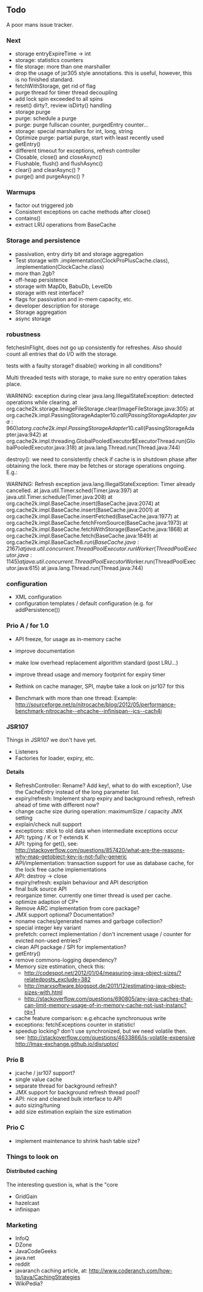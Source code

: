 ## Todo

A poor mans issue tracker.

### Next

  * storage entryExpireTime -> int
  * storage: statistics counters
  * file storage: more than one marshaller                                                                                                                                                                                                                                                                                                                                          
  * drop the usage of jsr305 style annotations. this is useful, however, this is no finished standard.
  * fetchWithStorage, get rid of flag
  * purge thread for timer thread decoupling
  * add lock spin exceeded to all spins
  * reset() dirty?, review isDirty() handling
  * storage purge
  * purge: schedule a purge
  * purge: purge fullscan counter, purgedEntry counter...
  * storage: special marshallers for int, long, string
  * Optimize purge: partial purge, start with least recently used
  * getEntry()
  * different timeout for exceptions, refresh controller
  * Closable, close() and closeAsync()
  * Flushable, flush() and flushAsync()
  * clear() and clearAsync() ?
  * purge() and purgeAsync() ?

### Warmups

  * factor out triggered job
  * Consistent exceptions on cache methods after close()
  * contains()
  * extract LRU operations from BaseCache

### Storage and persistence

  * passivation, entry dirty bit and storage aggregation
  * Test storage with .implementation(ClockProPlusCache.class), .implementation(ClockCache.class)
  * more than 2gb?
  * off-heap persistence
  * storage with MapDb, BabuDb, LevelDb
  * storage with rest interface?
  * flags for passivation and in-mem capacity, etc.
  * developer description for storage
  * Storage aggregation
  * async storage

### robustness

fetchesInFlight, does not go up consistently for refreshes. Also should count all entries that
do I/O with the storage.

tests with a faulty storage? disable() working in all conditions?

Multi threaded tests with storage, to make sure no entry operation takes place.

WARNING: exception during clear
java.lang.IllegalStateException: detected operations while clearing.
	at org.cache2k.storage.ImageFileStorage.clear(ImageFileStorage.java:305)
	at org.cache2k.impl.PassingStorageAdapter$10.call(PassingStorageAdapter.java:960)
	at org.cache2k.impl.PassingStorageAdapter$10.call(PassingStorageAdapter.java:942)
	at org.cache2k.impl.threading.GlobalPooledExecutor$ExecutorThread.run(GlobalPooledExecutor.java:318)
	at java.lang.Thread.run(Thread.java:744)

destroy(): we need to consistently check if cache is in shutdown phase after obtaining the lock.
there may be fetches or storage operations ongoing. E.g.:

WARNING: Refresh exception
java.lang.IllegalStateException: Timer already cancelled.
	at java.util.Timer.sched(Timer.java:397)
	at java.util.Timer.schedule(Timer.java:208)
	at org.cache2k.impl.BaseCache.insert(BaseCache.java:2074)
	at org.cache2k.impl.BaseCache.insert(BaseCache.java:2001)
	at org.cache2k.impl.BaseCache.insertFetched(BaseCache.java:1977)
	at org.cache2k.impl.BaseCache.fetchFromSource(BaseCache.java:1973)
	at org.cache2k.impl.BaseCache.fetchWithStorage(BaseCache.java:1868)
	at org.cache2k.impl.BaseCache.fetch(BaseCache.java:1849)
	at org.cache2k.impl.BaseCache$8.run(BaseCache.java:2167)
	at java.util.concurrent.ThreadPoolExecutor.runWorker(ThreadPoolExecutor.java:1145)
	at java.util.concurrent.ThreadPoolExecutor$Worker.run(ThreadPoolExecutor.java:615)
	at java.lang.Thread.run(Thread.java:744)

### configuration

  * XML configuration
  * configuration templates / default configuration (e.g. for addPersistence())

### Prio A / for 1.0

  * API freeze, for usage as in-memory cache
  * improve documentation
  * make low overhead replacement algorithm standard (post LRU...)
  * improve thread usage and memory footprint for expiry timer
  * Rethink on cache manager, SPI, maybe take a look on jsr107 for this

  * Benchmark with more than one thread:
    Example: http://sourceforge.net/p/nitrocache/blog/2012/05/performance-benchmark-nitrocache--ehcache--infinispan--jcs--cach4j
    
### JSR107

Things in JSR107 we don't have yet.

  * Listeners
  * Factories for loader, expiry, etc.

#### Details

  * RefreshController: Rename? Add key!, what to do with exception?, 
    Use the CacheEntry instead of the long parameter list.
  * expiry/refresh: Implement sharp expiry and background refresh, refresh ahead of time with different now?
  * change cache size during operation: maximumSize / capacity JMX setting
  * explain/check null support
  * exceptions: stick to old data when intermediate exceptions occur
  * API: typing / K or ? extends K
  * API: typing for get(), see:    http://stackoverflow.com/questions/857420/what-are-the-reasons-why-map-getobject-key-is-not-fully-generic
  * API/implementation: transaction support for use as database cache, for the lock free cache implementations
  * API: destroy -> close
  * expiry/refresh: explain behaviour and API description
  * final bulk source API
  * reorganize timer. currently one timer thread is used per cache.
  * optimize adaption of CP+
  * Remove ARC implementation from core package?
  * JMX support optional? Documentation?
  * noname caches/generated names and garbage collection?
  * special integer key variant
  * prefetch: correct implementation / don't increment usage / counter for evicted non-used entries?
  * clean API package / SPI for implementation?
  * getEntry()
  * remove commons-logging dependency?
  * Memory size estimation, check this:
    * http://codespot.net/2012/01/04/measuring-java-object-sizes/?relatedposts_exclude=382
    * http://marxsoftware.blogspot.de/2011/12/estimating-java-object-sizes-with.html
    * http://stackoverflow.com/questions/690805/any-java-caches-that-can-limit-memory-usage-of-in-memory-cache-not-just-instanc?rq=1
  * cache feature comparison: e.g.ehcache synchronuous write
  * exceptions: fetchExceptions counter in statistic!
  * speedup locking? don't use synchronized, but we need volatile then. see:
    http://stackoverflow.com/questions/4633866/is-volatile-expensive
    http://lmax-exchange.github.io/disruptor/
    

### Prio B

  * jcache / jsr107 support?
  * single value cache
  * separate thread for background refresh?
  * JMX support for background refresh thread pool?
  * API: nice and cleaned bulk interface to API
  * auto sizing/tuning
  * add size estimation explain the size estimation

### Prio C

  * implement maintenance to shrink hash table size?

### Things to look on

#### Distributed caching

The interesting question is, what is the "core

  * GridGain
  * hazelcast
  * infinispan
  
### Marketing 

  * InfoQ
  * DZone
  * JavaCodeGeeks
  * java.net
  * reddit
  * javaranch caching article, at: http://www.coderanch.com/how-to/java/CachingStrategies
  * WikiPedia?

